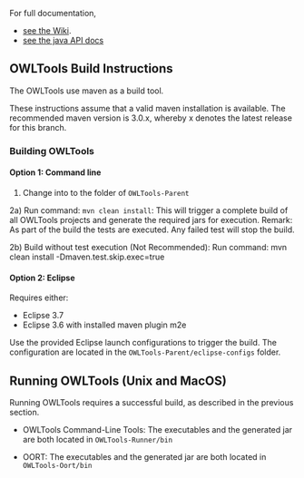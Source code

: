 For full documentation, 

 * [see the Wiki](https://github.com/owlcollab/owltools/wiki).
 * [see the java API docs](https://owlcollab.github.io/owltools)

## OWLTools Build Instructions

The OWLTools use maven as a build tool. 

These instructions assume that a valid maven installation is available. The recommended maven version is 3.0.x, whereby x denotes the latest release for this branch. 

### Building OWLTools

#### Option 1: Command line

1) Change into to the folder of `OWLTools-Parent`

2a) Run command: `mvn clean install`: This will trigger a complete build of all OWLTools projects and generate the required jars for execution. Remark: As part of the build the tests are executed. Any failed test will stop the build.

2b) Build without test execution (Not Recommended): Run command: mvn clean install -Dmaven.test.skip.exec=true
  
#### Option 2: Eclipse

Requires either: 
* Eclipse 3.7
* Eclipse 3.6 with installed maven plugin m2e

Use the provided Eclipse launch configurations to trigger the build. The configuration are located in the `OWLTools-Parent/eclipse-configs` folder.


## Running OWLTools (Unix and MacOS)

Running OWLTools requires a successful build, as described in the previous section.
 
+ OWLTools Command-Line Tools: The executables and the generated jar are both located in `OWLTools-Runner/bin`

+ OORT: The executables and the generated jar are both located in `OWLTools-Oort/bin`
